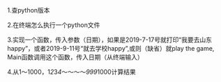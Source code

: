 1.查python版本

2.在终端怎么执行一个python文件

3.实现一个函数，传入参数（日期），如果是2019-7-17号就打印“我要去山东happy”，或者2019-9-11号“就去学校happy”,或则（缺省）就play the game,
Main函数调用这个函数，传入日期（从终端输入）

4.从1～1000，1*2*3*4*～～～～*999*1000计算结果
